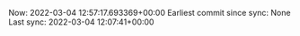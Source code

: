 Now: 2022-03-04 12:57:17.693369+00:00 Earliest commit since sync: None Last sync: 2022-03-04 12:07:41+00:00
